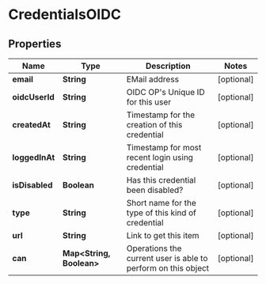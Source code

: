 
# CredentialsOIDC

## Properties
Name | Type | Description | Notes
------------ | ------------- | ------------- | -------------
**email** | **String** | EMail address |  [optional]
**oidcUserId** | **String** | OIDC OP&#39;s Unique ID for this user |  [optional]
**createdAt** | **String** | Timestamp for the creation of this credential |  [optional]
**loggedInAt** | **String** | Timestamp for most recent login using credential |  [optional]
**isDisabled** | **Boolean** | Has this credential been disabled? |  [optional]
**type** | **String** | Short name for the type of this kind of credential |  [optional]
**url** | **String** | Link to get this item |  [optional]
**can** | **Map&lt;String, Boolean&gt;** | Operations the current user is able to perform on this object |  [optional]



